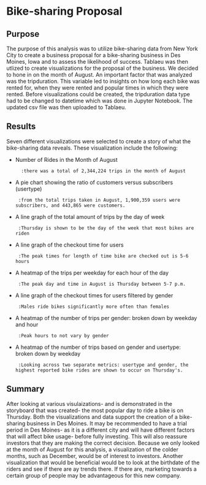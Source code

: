 # Bike-sharing Proposal

## Purpose
  The purpose of this analysis was to utilize bike-sharing data from New York City to create a business proposal for a bike-sharing business in Des Moines, Iowa and to assess the likelihood of success. Tablaeu was then utlized to create visualizations for the proposal of the business. We decided to hone in on the month of August. An important factor that was analyzed was the tripduration. This variable led to insights on how long each bike was rented for, when they were rented and popular times in which they were rented. Before visualizations could be created, the tripduration data type had to be changed to datetime which was done in Jupyter Notebook. The updated csv file was then uploaded to Tablaeu. 
  
 ## Results 
 Seven different visualizations were selected to create a story of what the bike-sharing data reveals. These visualization include the following: 
 - Number of Rides in the Month of August 
 
         :there was a total of 2,344,224 trips in the month of August
 - A pie chart showing the ratio of customers versus subscribers (usertype)
 
        :from the total trips taken in August, 1,900,359 users were subscribers, and 443,865 were customers. 
 - A line graph of the total amount of trips by the day of week
 
        :Thursday is shown to be the day of the week that most bikes are riden
 - A line graph of the checkout time for users 
 
        :The peak times for length of time bike are checked out is 5-6 hours 
 - A heatmap of the trips per weekday for each hour of the day
 
        :The peak day and time in August is Thursday between 5-7 p.m.
 - A line graph of the checkout times for users filtered by gender
 
        :Males ride bikes significantly more often than females
 - A heatmap of the number of trips per gender: broken down by weekday and hour
 
        :Peak hours to not vary by gender
 - A heatmap of the number of trips based on gender and usertype: broken down by weekday 
 
        :Looking across two separate metrics: usertype and gender, the highest reported bike rides are shown to occur on Thursday's. 
 
 ## Summary 
 After looking at various visulaizations- and is demonstrated in the storyboard that was created- the most popular day to ride a bike is on Thursday. Both the visualizations and data support the creation of a bike-sharing business in Des Moines. It may be recommended to have a trial period in Des Moines- as it is a different city and will have different factors that will affect bike usage- before fully investing. This will also reassure investors that they are making the correct decision. Because we only looked at the month of August for this analysis, a visualization of the colder months, such as December, would be of interest to investors. Another visualization that would be beneficial would be to look at the birthdate of the riders and see if there are ay trends there. If there are, marketing towards a certain group of people may be advantageous for this new company. 
